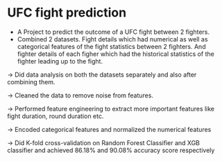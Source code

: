 <h1>UFC fight prediction</h1>
<ul>
<li>A Project to predict the outcome of a UFC fight between 2 fighters.</li>
<li>Combined 2 datasets. Fight details which had numerical as well as categorical features of the fight statistics between 2 fighters. And fighter details of each figher which had the historical statistics of the fighter leading up to the fight.&nbsp;&nbsp;</li>
</ul>
<p>-&gt; Did data analysis on both the datasets separately and also after combining them.</p>
<p>-&gt; Cleaned the data to remove noise from features.</p>
<p style="text-align: left;">-&gt; Performed feature engineering to extract more important features like fight duration, round duration etc.</p>
<p style="text-align: left;">-&gt; Encoded categorical features and normalized the numerical features&nbsp;</p>
<p style="text-align: left;">-&gt; Did K-fold cross-validation on Random Forest Classifier and XGB classifier and achieved 86.18% and 90.08% accuracy score respectively</p>
